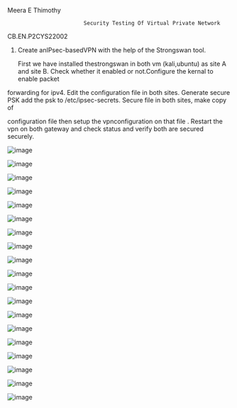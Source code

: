 Meera E Thimothy

                            Security Testing Of Virtual Private Network
                            
CB.EN.P2CYS22002

1. Create anIPsec-basedVPN with the help of the Strongswan tool.

     First we have installed thestrongswan in both vm (kali,ubuntu) as site A and site B. Check whether it enabled or not.Configure the kernal to enable packet 
     
forwarding for ipv4. Edit the configuration file in both sites. Generate secure PSK add the psk to /etc/ipsec-secrets. Secure file in both sites, make copy of

configuration file then setup the vpnconfiguration on that file . Restart the vpn on both gateway and check status and verify both are secured securely.

![image](https://user-images.githubusercontent.com/57287429/233855665-926c1039-02c1-4c87-84a9-9b3dfbfa81b8.png)

![image](https://user-images.githubusercontent.com/57287429/233855704-3f511cc3-c83b-4c15-928e-a740390e2bc6.png)

![image](https://user-images.githubusercontent.com/57287429/233855738-2eb163b1-fd71-49e8-a313-16d9bd84dafd.png)

![image](https://user-images.githubusercontent.com/57287429/233855769-2ab4d139-1450-4f38-a737-65c45964c485.png)

![image](https://user-images.githubusercontent.com/57287429/233855851-0581f97d-fee9-41c0-9b6b-99b83a30db91.png)

![image](https://user-images.githubusercontent.com/57287429/233855953-85417598-98c6-4bd7-a5b7-162c5f02bd12.png)

![image](https://user-images.githubusercontent.com/57287429/233856007-373b2757-d5e1-4c97-94bf-aeb79444b351.png)

![image](https://user-images.githubusercontent.com/57287429/233856064-19594313-4c4b-4d87-a7de-c0fa2b75926d.png)

![image](https://user-images.githubusercontent.com/57287429/233856099-966bb0a3-565f-459a-a4f5-66fa1a813587.png)

![image](https://user-images.githubusercontent.com/57287429/233856210-0d5de709-da67-48bb-b7f5-7fe8c4b19b7f.png)

![image](https://user-images.githubusercontent.com/57287429/233856284-d040b7df-c8f6-4a64-a63a-b8e3e7cc514c.png)

![image](https://user-images.githubusercontent.com/57287429/233856354-f55007b5-c072-4b79-af0e-33e0d73e4502.png)

![image](https://user-images.githubusercontent.com/57287429/233856429-efe11ff2-eb38-4851-b932-0e7ead88c72e.png)

![image](https://user-images.githubusercontent.com/57287429/233856485-921f1954-c471-46fd-9a9f-2a18f4567d2d.png)

![image](https://user-images.githubusercontent.com/57287429/233856501-caf1d251-a622-4f86-96c9-7719222668f9.png)

![image](https://user-images.githubusercontent.com/57287429/233856537-dcab1e61-190e-49b9-a178-2c5a5e3a5fa3.png)

![image](https://user-images.githubusercontent.com/57287429/233856566-84006634-04bb-4a8a-b5c6-2cee73d96015.png)

![image](https://user-images.githubusercontent.com/57287429/233856692-5e104686-33df-42d4-8674-eef81ac9e59f.png)

![image](https://user-images.githubusercontent.com/57287429/233856627-ead2a3e4-d7d5-4322-9b44-94dc66f30cf2.png)







